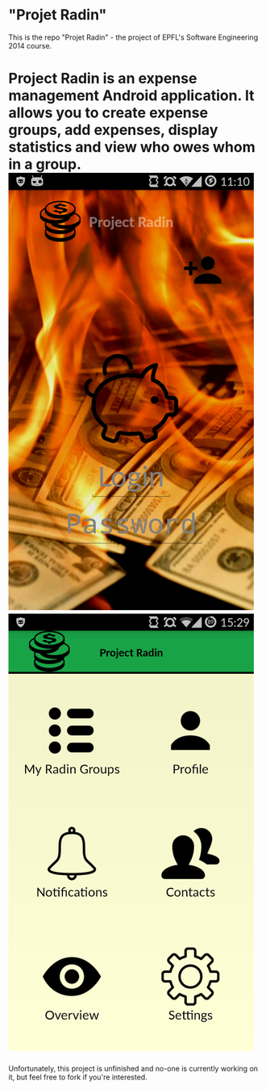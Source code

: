 "Projet Radin"
========================

This is the repo "Projet Radin" - the project of EPFL's Software Engineering 2014 course.

Project Radin is an expense management Android application. It allows you to create expense groups, add expenses, display statistics and view who owes whom in a group.
![LoginPage](loginPage.png)
![homePage](homePage.png)
=========================
Unfortunately, this project is unfinished and no-one is currently working on it, but feel free to fork if you're interested.

